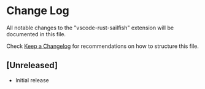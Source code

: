 # Change Log

All notable changes to the "vscode-rust-sailfish" extension will be documented in this file.

Check [Keep a Changelog](http://keepachangelog.com/) for recommendations on how to structure this file.

## [Unreleased]

- Initial release